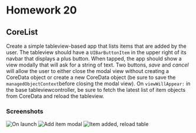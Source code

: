 # Homework 20

## CoreList

Create a simple tableview-based app that lists items that are added by the user. The tableview should have a `UIBarButtonItem` in the upper right of its navbar that displays a plus button. When tapped, the app should show a view modally that will ask for a string of text. Two buttons, _save_ and _cancel_ will allow the user to either close the modal view without creating a CoreData object or create a new CoreData object (be sure to save the `managedObjectContext`before closing the modal view). On `viewWillAppear:` in the base tableviewcontroller, be sure to fetch the latest list of item objects from CoreData and reload the tableview.

### Screenshots
![On launch](https://github.com/TheIronYard--Orlando/iOS--2015--SPRING/blob/master/Homework/20%20--%20CoreList/1-onLaunch.png)
![Add item modal](https://github.com/TheIronYard--Orlando/iOS--2015--SPRING/blob/master/Homework/20%20--%20CoreList/2-addItemModal.png)
![Item added, reload table](https://github.com/TheIronYard--Orlando/iOS--2015--SPRING/blob/master/Homework/20%20--%20CoreList/3-itemAddedReloadTable.png)